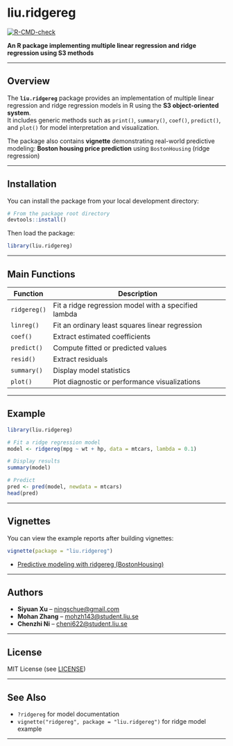 # liu.ridgereg

[![R-CMD-check](https://github.com/mohzh143/liu.ridgereg/actions/workflows/R-CMD-check.yaml/badge.svg)](https://github.com/mohzh143/liu.ridgereg/actions/workflows/R-CMD-check.yaml)  

**An R package implementing multiple linear regression and ridge regression using S3 methods**

---

## Overview

The **`liu.ridgereg`** package provides an implementation of multiple linear regression and ridge regression models in R using the **S3 object-oriented system**.  
It includes generic methods such as `print()`, `summary()`, `coef()`, `predict()`, and `plot()` for model interpretation and visualization.

The package also contains **vignette** demonstrating real-world predictive modeling:
**Boston housing price prediction** using `BostonHousing` (ridge regression)

---

## Installation

You can install the package from your local development directory:

```r
# From the package root directory
devtools::install()
```

Then load the package:

```r
library(liu.ridgereg)
```

---

## Main Functions

| Function | Description |
|-----------|-------------|
| `ridgereg()` | Fit a ridge regression model with a specified lambda |
| `linreg()` | Fit an ordinary least squares linear regression |
| `coef()` | Extract estimated coefficients |
| `predict()` | Compute fitted or predicted values |
| `resid()` | Extract residuals |
| `summary()` | Display model statistics |
| `plot()` | Plot diagnostic or performance visualizations |

---

## Example

```r
library(liu.ridgereg)

# Fit a ridge regression model
model <- ridgereg(mpg ~ wt + hp, data = mtcars, lambda = 0.1)

# Display results
summary(model)

# Predict
pred <- pred(model, newdata = mtcars)
head(pred)
```

---

## Vignettes

You can view the example reports after building vignettes:

```r
vignette(package = "liu.ridgereg")
```

- [Predictive modeling with ridgereg (BostonHousing)](./doc/ridgereg.html)

---

## Authors

- **Siyuan Xu** – <ningschue@gmail.com>  
- **Mohan Zhang** – <mohzh143@student.liu.se>  
- **Chenzhi Ni** – <cheni622@student.liu.se>  

---

## License

MIT License (see [LICENSE](./LICENSE))

---

## See Also

- `?ridgereg` for model documentation  
- `vignette("ridgereg", package = "liu.ridgereg")` for ridge model example  

---


